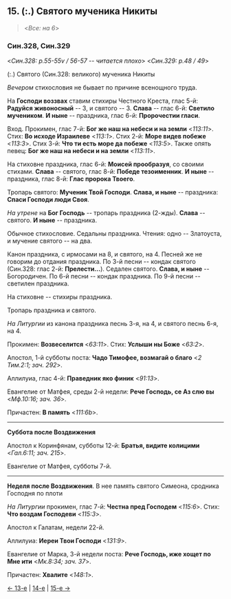 
## 15. (:.) Святого мученика Никиты 

> <*Все: на 6*>

### Син.328, Син.329

<*Син.328: p.55-55v / 56-57 -- читается плохо*>
<*Син.329: p.48 / 49*>

(:.) Святого (Син.328: великого) мученика Никиты

*Вечером* стихословия не бывает по причине всенощного труда. 

На **Господи воззвах** ставим стихиры Честного Креста, глас 5-й: **Радуйся живоносный** -- 3, 
и святого -- 3. 
**Слава** -- глас 6-й: **Светило мучеником**. 
**И ныне** -- праздника, глас 6-й: **Пророчестии гласи**. 

Вход. Прокимен, глас 7-й: **Бог же наш на небеси и на земли** <*113:11*>. 
Стих: **Во исходе Израилеве** <*113:1*>.
Стих 2-й: **Море видев побеже** <*113:3*>.
Стих 3-й: **Что ти есть море да побеже** <*113:5*>. 
Также опять певец: **Бог же наш на небеси и на земли** <*113:11*>.

На стиховне праздника, глас 6-й: **Моисей прообразуя**, со своими стихами.
**Слава** -- святого, глас 8-й: **Победе тезоименник**. 
**И ныне** -- праздника, глас 8-й: **Глас пророка Твоего**. 

Тропарь святого: **Мученик Твой Господи**. 
**Слава, и ныне** -- праздника: **Спаси Господи люди Своя**. 

*На утрене* на **Бог Господь** -- тропарь праздника (2-жды). 
**Слава** -- святого. **И ныне** -- праздника.

Обычное стихословие. Седальны праздника. 
Чтения: одно -- Златоуста, и мучение святого -- на два. 

Канон праздника, с ирмосами на 8, и святого, на 4. 
Песней же не говорим до отдания праздника. 
По 3-й песни -- кондак святого (Син.328: глас 2-й: **Прелести...**). 
Седален святого. **Слава, и ныне** -- Богородичен. 
По 6-й песни -- кондак праздника. 
По 9-й песни  -- светилен праздника. 

На стиховне -- стихиры праздника. 

Тропарь праздника и святого. 

*На Литургии* из канона праздника песнь 3-я, на 4, и святого песнь 6-я, на 4. 

Прокимен: **Возвеселится** <*63:11*>. 
Стих: **Услыши ны Боже** <*63:2*>. 

Апостол, 1-й субботы поста: **Чадо Тимофее, возмагай о благо** <*2 Тим.2:1; зач. 292*>. 

Аллилуиа, глас 4-й: **Праведник яко финик** <*91:13*>. 

Евангелие от Матфея, среды 2-й недели: **Рече Господь, се Аз слю вы** <*Мф.10:16; зач. 36*>.

Причастен: **В память** <*111:6b*>.

---

**Суббота после Воздвижения** 

Апостол к Коринфянам, субботы 12-й: **Братья, видите колицими** <*Гал.6:11; зач. 215*>.

Евангелие от Матфея, субботы 7-й.

---

**Неделя после Воздвижения**. В нее память святого Симеона, сродника Господня по плоти 

*На Литургии* прокимен, глас 7-й: **Честна пред Господем** <*115:6*>. 
Стих: **Что воздам Господеви** <*115:3*>. 

Апостол к Галатам, недели 22-й. 

Аллилуиа: **Иереи Твои Господи** <*131:9*>.

Евангелие от Марка, 3-й недели поста: **Рече Господь, иже хощет по Мне ити** <*Мк.8:34; зач. 37*>.

Причастен: **Хвалите** <*148:1*>.

[← 13-е](09_13_SAB.ru.md) | [14-е](README.md#14-й) | [15-е →](09_15_SAB.ru.md)
